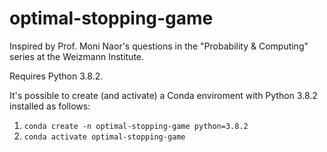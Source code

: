 # optimal-stopping-game
Inspired by Prof. Moni Naor's questions in the "Probability & Computing" series at the Weizmann Institute.

Requires Python 3.8.2. 

It's possible to create (and activate) a Conda enviroment with Python 3.8.2 installed as follows:
1. `conda create -n optimal-stopping-game python=3.8.2`
2. `conda activate optimal-stopping-game`
